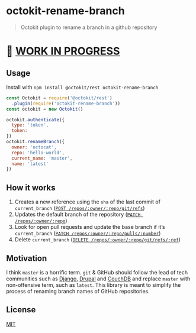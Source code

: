 # octokit-rename-branch

> Octokit plugin to rename a branch in a github repository

# :construction: [WORK IN PROGRESS](https;//github.com/gr2m/octokit-rename-branch/pull/1)

## Usage

Install with `npm install @octokit/rest octokit-rename-branch`

```js
const Octokit = require('@octokit/rest')
  .plugin(require('octokit-rename-branch'))
const octokit = new Octokit()

octokit.authenticate({
  type: 'token',
  token:
})
octokit.renameBranch({
  owner: 'octocat',
  repo: 'hello-world',
  current_name: 'master',
  name: 'latest'
})
```

## How it works

1. Creates a new reference using the `sha` of the last commit of `current_branch`
   ([`POST /repos/:owner/:repo/git/refs`](https://developer.github.com/v3/git/refs/#create-a-reference))
2. Updates the default branch of the repository ([`PATCH /repos/:owner/:repo`](https://developer.github.com/v3/repos/#edit))
3. Look for open pull requests and update the base branch if it’s `current_branch` ([`PATCH /repos/:owner/:repo/pulls/:number`](https://developer.github.com/v3/pulls/#update-a-pull-request))
4. Delete `current_branch` ([`DELETE /repos/:owner/:repo/git/refs/:ref`](https://developer.github.com/v3/git/refs/#delete-a-reference))

## Motivation

I think `master` is a horrific term. `git` & GitHub should follow the lead of
tech communities such as [Django](https://github.com/django/django/pull/2692),
[Drupal](https://www.drupal.org/project/drupal/issues/2275877) and
[CouchDB](https://issues.apache.org/jira/browse/COUCHDB-2248) and replace
`master` with non-offensive term, such as `latest`. This library is meant to
simplify the process of renaming branch names of GitHub repositories.

## License

[MIT](LICENSE)
